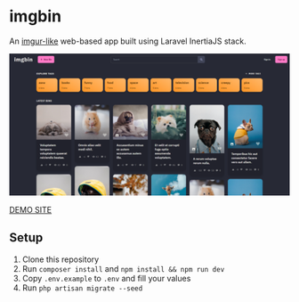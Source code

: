 # imgbin

An [imgur-like](https://imgur.com/) web-based app built using Laravel InertiaJS stack.

![ScreenShot](/screenshots/index.png)

[DEMO SITE](https://nb-imgbin.herokuapp.com/)

## Setup

1. Clone this repository
2. Run `composer install` and `npm install && npm run dev`
3. Copy `.env.example` to `.env` and fill your values
4. Run `php artisan migrate --seed`
